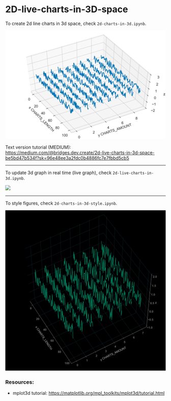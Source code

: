 # 2D-live-charts-in-3D-space

To create 2d line charts in 3d space, check `2d-charts-in-3d.ipynb`.

![](images/2d-charts-in-3d.png)

Text version tutorial (MEDIUM): https://medium.com/@bridges.dev.create/2d-live-charts-in-3d-space-be5bd47b534f?sk=96e48ee3a2fdc0b4886fc7e7fbbd5cb5

---

To update 3d graph in real time (live graph), check `2d-live-charts-in-3d.ipynb`.

![](images/2d-live-charts-in-3d-trim.gif)

---

To style figures, check `2d-charts-in-3d-style.ipynb`.

![](images/2d-charts-in-3d-styled.png)

### Resources:

- mplot3d tutorial: https://matplotlib.org/mpl_toolkits/mplot3d/tutorial.html